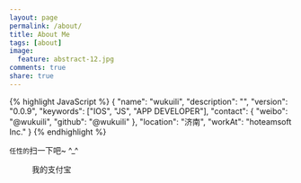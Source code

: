 ```yaml
---
layout: page
permalink: /about/
title: About Me
tags: [about]
image:
  feature: abstract-12.jpg
comments: true
share: true
---
```


{% highlight JavaScript %}
{
  "name": "wukuili",
  "description": "",
  "version": "0.0.9",
  "keywords": ["IOS", "JS", "APP DEVELOPER"],
  "contact": {
    "weibo": "@wukuili",
    "github": "@wukuili"
  },
  "location": "济南",
  "workAt": "hoteamsoft Inc."
}
{% endhighlight %}



`任性的`扫一下吧~ ^_^

<figure>
  
  <figcaption>我的支付宝</figcaption>
</figure>
